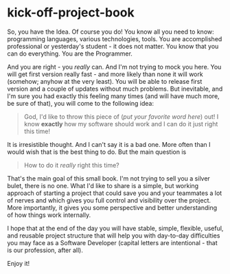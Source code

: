 kick-off-project-book
=====================

So, you have the Idea. Of course you do! You know all you need to know: programming
languages, various technologies, tools. You are accomplished professional or yesterday's
student - it does not matter. You know that you can do everything. You are the Programmer.

And you are right - you *really* can. And I'm not trying to mock you here. You will
get first version really fast - and more likely than none it will work (somehow;
anyhow at the very least). You will be able to release first version and a couple of
updates without much problems. But inevitable, and I'm sure you had exactly this feeling
many times (and will have much more, be sure of that), you will come to the following idea:

> God, I'd like to throw this piece of (*put your favorite word here*) out!
> I know **exactly** how my software should work and I can do it just right this time!

It is irresistible thought. And I can't say it is a bad one. More often than I would wish
that is the best thing to do. But the main question is

> How to do it *really* right this time?

That's the main goal of this small book. I'm not trying to sell you a silver bulet,
there is no one. What I'd like to share is a simple, but working approach of starting
a project that could save you and your teammates a lot of nerves and which gives you
full control and visibility over the project. More importantly, it gives you
some perspective and better understanding of how things work internally.

I hope that at the end of the day you will have stable, simple, flexible, useful,
and reusable project structure that will help you with day-to-day difficulties
you may face as a Software Developer (capital letters are intentional - that is our
profession, after all).

Enjoy it!
